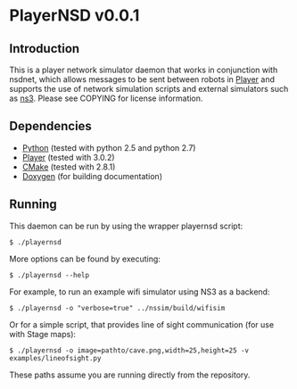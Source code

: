 PlayerNSD v0.0.1
================

Introduction
------------

This is a player network simulator daemon that works in conjunction with nsdnet,
which allows messages to be sent between robots in [Player][1] and supports
the use of network simulation scripts and external simulators such as [ns3][2].
Please see COPYING for license information.

  [1]: http://playerstage.sourceforge.net/index.php?src=player
  [2]: http://www.nsnam.org/

Dependencies
------------

* [Python][3] (tested with python 2.5 and python 2.7)
* [Player][1] (tested with 3.0.2)
* [CMake][2] (tested with 2.8.1)
* [Doxygen][4] (for building documentation)

 [2]: http://www.cmake.org/
 [3]: http://www.python.org/
 [4]: http://www.stack.nl/~dimitri/doxygen/

Running
-------

This daemon can be run by using the wrapper playernsd script:

	$ ./playernsd

More options can be found by executing:

	$ ./playernsd --help

For example, to run an example wifi simulator using NS3 as a backend:

	$ ./playernsd -o "verbose=true" ../nssim/build/wifisim

Or for a simple script, that provides line of sight communication (for use
with Stage maps):

	$ ./playernsd -o image=pathto/cave.png,width=25,height=25 -v examples/lineofsight.py

These paths assume you are running directly from the repository.
